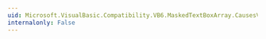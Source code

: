 ```yaml
---
uid: Microsoft.VisualBasic.Compatibility.VB6.MaskedTextBoxArray.CausesValidationChanged
internalonly: False
---
```

